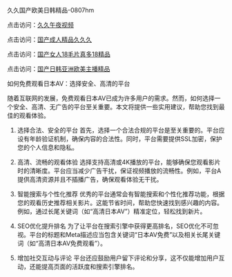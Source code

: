久久国产欧美日韩精品-0807hm

点击访问：<a href="https://heiliaowzu4ur.pages.dev">久久午夜视频</a>

点击访问：<a href="https://bered.pages.dev/">国产成人精品久久久</a>

点击访问：<a href="https://gsd-agv.pages.dev/">国产女人18毛片真多18精品</a>

点击访问：<a href="https://heiliaozj3tjd.pages.dev">国产日韩亚洲欧美主播精品</a>



如何免费观看日本AV：选择安全、高清的平台

随着互联网的发展，免费观看日本AV已成为许多用户的需求。然而，如何选择一个安全、高清、无广告的平台至关重要。本文将提供一些实用建议，帮助您找到最佳的观看体验。

1. 选择合法、安全的平台
首先，选择一个合法合规的平台是至关重要的。平台应设有年龄验证机制，确保内容的合法性。同时，平台需要提供SSL加密，保护您的个人信息和隐私。

2. 高清、流畅的观看体验
选择支持高清或4K播放的平台，能够确保您观看影片时的清晰度。平台应当减少广告干扰，保证视频播放的流畅性。例如，平台A提供高清资源并且不插播广告，确保观看体验无干扰。

3. 智能搜索与个性化推荐
优秀的平台通常会有智能搜索和个性化推荐功能，根据您的观看历史推荐相关影片。这能节省时间，帮助您快速找到感兴趣的内容。例如，通过长尾关键词（如“高清日本AV”）精准定位，轻松找到新片。

4. SEO优化提升排名
为了让平台在搜索引擎中获得更高排名，SEO优化不可忽视。平台的标题和Meta描述应当包含关键词“日本AV免费”以及相关长尾关键词（如“高清日本AV免费观看”）。

5. 增加社交互动与评论
平台还应鼓励用户留下评论和分享，这不仅能增加用户互动，还能提高页面的活跃度和搜索引擎排名。

<span style="display:none;">[Canonical link](https://github.com/zzy1238/85444 ）</span>

